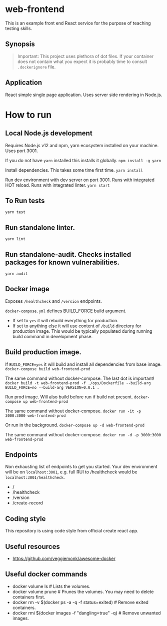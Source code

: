 # web-frontend
This is an example front end React service for the purpose of teaching testing skills.

## Synopsis
> Important: This project uses plethora of dot files. If your container does not contain what you expect it is probably time to consult `.dockerignore` file.

## Application
React simple single page application.
Uses server side rendering in Node.js.

# How to run
## Local Node.js development
Requires Node.js v12 and npm, yarn ecosystem installed on your machine.
Uses port 3001.

If you do not have `yarn` installed this installs it globally.
`npm install -g yarn`

Install dependencies. This takes some time first time.
`yarn install`

Run dev environment with dev server on port 3001.
Runs with integrated HOT reload.
Runs with integrated linter.
`yarn start`

## To Run tests
`yarn test`

## Run standalone linter.
`yarn lint`

## Run standalone-audit. Checks installed packages for known vulnerabilities.
`yarn audit`

## Docker image
Exposes `/healthcheck` and `/version` endpoints.

`docker-compose.yml` defines BUILD_FORCE build argument.

- If set to `yes` it will rebuild everything for production.
- If set to anything else it will use content of `/build` directory for production image. This would be typically populated during running build command in development phase.

## Build production image.
If `BUILD_FORCE=yes` it will build and install all dependencies from base image.
`docker-compose build web-frontend-prod`

The same command without docker-compose. The last dot is important!
`docker build -t web-frontend-prod -f ./ops/Dockerfile --build-arg BUILD_FORCE=no --build-arg VERSION=0.0.1 .`

Run prod image.
Will also build before run if build not present.
`docker-compose up web-frontend-prod`

The same command without docker-compose.
`docker run -it -p 3000:3000 web-frontend-prod`

Or run in the background.
`docker-compose up -d web-frontend-prod`

The same command without docker-compose.
`docker run -d -p 3000:3000 web-frontend-prod`


## Endpoints
Non exhausting list of endpoints to get you started. Your dev environment will be on `localhost:3001`, e.g. full RUI to /healthcheck would be `localhost:3001/healthcheck`.
- /
- /healthcheck
- /version
- /create-record

## Coding style
This repository is using code style from official create react app.

## Useful resources
- https://github.com/veggiemonk/awesome-docker

## Useful docker commands
- docker volume ls # Lists the volumes.
- docker volume prune # Prunes the volumes. You may need to delete containers first.
- docker rm -v $(docker ps -a -q -f status=exited) # Remove exited containers.
- docker rmi $(docker images -f "dangling=true" -q) # Remove unwanted images.

